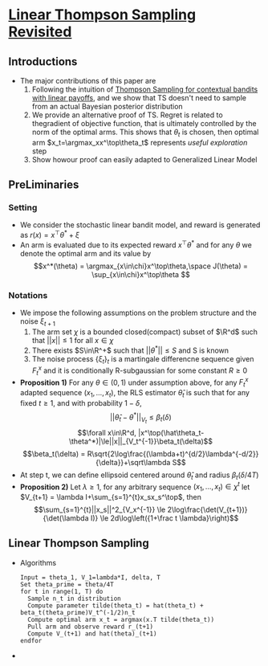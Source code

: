 # [Linear Thompson Sampling Revisited](https://arxiv.org/pdf/1611.06534.pdf)

## Introductions
* The major contributions of this paper are
  1. Following the intuition of [Thompson Sampling for contextual bandits with linear payoffs](Thompson%20Sampling%20for%20Contextual%20Bandits%20with%20Linear%20Payoffs.md), and we show that TS doesn't need to sample from an actual Bayesian posterior distribution
  2. We provide an alternative proof of TS. Regret is related to thegradient of objective function, that is ultimately controlled by the norm of the optimal arms. This shows that $\theta_t$ is chosen, then optimal arm $x_t=\argmax_xx^\top\theta_t$ represents *useful exploration* step
  3. Show howour proof can easily adapted to Generalized Linear Model

## PreLiminaries
### Setting
* We consider the stochastic linear bandit model, and reward is generated as $r(x)=x^\top\theta^*+\xi$
* An arm is evaluated due to its expected reward $x^\top\theta^*$ and for any $\theta$ we denote the optimal arm and its value by
$$x^*(\theta) = \argmax_{x\in\chi}x^\top\theta,\space J(\theta) = \sup_{x\in\chi}x^\top\theta $$
### Notations
* We impose the following assumptions on the problem structure and the noise $\xi_{t+1}$
  1. The arm set $\chi$ is a bounded closed(compact) subset of $\R^d$ such that $||x||\le1$ for all $x\in\chi$
  2. There exists $S\in\R^+$ such that $||\theta^*||\le S$ and S is known
  3. The noise process $\{\xi_t\}_t$ is a martingale differencne sequence given $F_t^x$ and it is conditionally R-subgaussian for some constant $R\ge 0$
* **Proposition 1)** For any $\theta\in(0,1)$ under assumption above, for any $F_t^x$ adapted sequence $(x_1,\dots,x_t)$, the RLS estimator $\hat{\theta}_t$ is such that for any fixed $t\ge 1$, and with probability $1-\delta$,
$$||\hat\theta_t-\theta^*||_{V_t}\le\beta_t(\delta)$$
$$\forall x\in\R^d, |x^\top(\hat\theta_t-\theta^*)|\le||x||_{V_t^{-1}}\beta_t(\delta)$$
$$\beta_t(\delta) = R\sqrt{2\log\frac{(\lambda+t)^{d/2}\lambda^{-d/2}}{\delta}}+\sqrt\lambda S$$
* At step t, we can define ellipsoid centered around $\hat\theta_t$ and radius $\beta_t(\delta/4T)$
* **Proposition 2)** Let $\lambda\ge 1$, for any arbitrary sequence $(x_1,\dots,x_t)\in\chi^t$ let $V_{t+1} = \lambda I+\sum_{s=1}^{t}x_sx_s^\top$, then
$$\sum_{s=1}^{t}||x_s||^2_{V_x^{-1}} \le 2\log\frac{\det(V_{t+1})}{\det(\lambda I)} \le 2d\log\left({1+\frac t \lambda}\right)$$

## Linear Thompson Sampling
* Algorithms
  ```
  Input = theta_1, V_1=lambda*I, delta, T
  Set theta_prime = theta/4T
  for t in range(1, T) do
    Sample n_t in distribution
    Compute parameter tilde(theta_t) = hat(theta_t) + beta_t(theta_prime)V_t^(-1/2)n_t
    Compute optimal arm x_t = argmax(x.T tilde(theta_t))
    Pull arm and observe reward r_(t+1)
    Compute V_(t+1) and hat(theta)_(t+1)
  endfor
  ```
* 